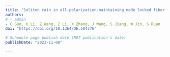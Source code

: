```yaml
---
title: "Soliton rain in all-polarization-maintaining mode locked fiber laser"
authors:
# - admin
- C Guo, K Li, Z Wang, Z Li, X Zhang, J Wang, S Jiang, W Jin, S Ruan
doi: "https://doi.org/10.1364/OE.504376"

# Schedule page publish date (NOT publication's date).
publishDate: "2023-11-08"

---
```


